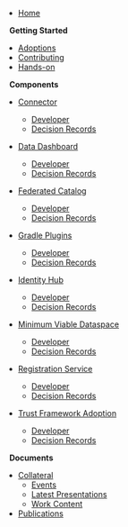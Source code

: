 [comment]: <> (Each folder in the /docs directory contains files for a section. The README.md is the
landing page of this section. Other subsections are placed below and can be linked separately. Feel
free to add sections and subsections to this sidebar.)

- [Home](/README)

&nbsp;&nbsp;**Getting Started**
- [Adoptions](/submodule/GitHub/KNOWN_FRIENDS.md)
- [Contributing](/submodule/GitHub/CONTRIBUTING.md)
- [Hands-on](/hands-on.md)

&nbsp;&nbsp;**Components**

- [Connector](/submodule/Connector/)
  - [Developer](/submodule/Connector/docs/developer/)
  - [Decision Records](/submodule/Connector/docs/developer/decision-records/)

- [Data Dashboard](/submodule/DataDashboard/)
  - [Developer](/submodule/DataDashboard/docs/developer/)
  - [Decision Records](/submodule/DataDashboard/docs/developer/decision-records/)

- [Federated Catalog](/submodule/FederatedCatalog/)
  - [Developer](/submodule/FederatedCatalog/docs/developer/)
  - [Decision Records](/submodule/FederatedCatalog/docs/developer/decision-records/)

- [Gradle Plugins](/submodule/GradlePlugins/)
  - [Developer](/submodule/GradlePlugins/docs/developer/)
  - [Decision Records](/submodule/GradlePlugins/docs/developer/decision-records/)

- [Identity Hub](/submodule/IdentityHub/)
  - [Developer](/submodule/IdentityHub/docs/developer/)
  - [Decision Records](/submodule/IdentityHub/docs/developer/decision-records/)

- [Minimum Viable Dataspace](/submodule/MinimumViableDataspace/)
  - [Developer](/submodule/MinimumViableDataspace/docs/developer/)
  - [Decision Records](/submodule/MinimumViableDataspace/docs/developer/decision-records/)

- [Registration Service](/submodule/RegistrationService/)
  - [Developer](/submodule/RegistrationService/docs/developer/)
  - [Decision Records](/submodule/RegistrationService/docs/developer/decision-records/)

- [Trust Framework Adoption](/submodule/TrustFrameworkAdoption/)
  - [Developer](/submodule/TrustFrameworkAdoption/docs/developer/)
  - [Decision Records](/submodule/TrustFrameworkAdoption/docs/developer/decision-records/)

&nbsp;&nbsp;**Documents**

- [Collateral](/submodule/Collateral/)
  - [Events](/submodule/Collateral/Events/)
  - [Latest Presentations](/submodule/Collateral/Latest%20Presentations/)
  - [Work Content](/submodule/Collateral/Work%20Content/)
- [Publications](/publications.md)
